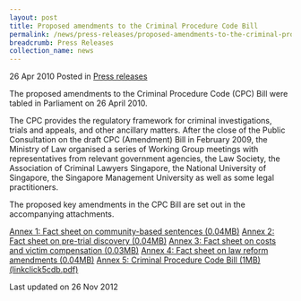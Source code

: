 ```yaml
---
layout: post
title: Proposed amendments to the Criminal Procedure Code Bill
permalink: /news/press-releases/proposed-amendments-to-the-criminal-procedure-code-bill
breadcrumb: Press Releases
collection_name: news
---
```



26 Apr 2010 Posted in [Press releases](/news/press-releases)


The proposed amendments to the Criminal Procedure Code (CPC) Bill were tabled in Parliament on 26 April 2010.

The CPC provides the regulatory framework for criminal investigations, trials and appeals, and other ancillary matters. After the close of the Public Consultation on the draft CPC (Amendment) Bill in February 2009, the Ministry of Law organised a series of Working Group meetings with representatives from relevant government agencies, the Law Society, the Association of Criminal Lawyers Singapore, the National University of Singapore, the Singapore Management University as well as some legal practitioners.

The proposed key amendments in the CPC Bill are set out in the accompanying attachments.

[Annex 1: Fact sheet on community-based sentences (0.04MB)](/files/news/press-releases/2010/04/linkclickbfc2.pdf)
[Annex 2: Fact sheet on pre-trial discovery (0.04MB)](/files/news/press-releases/2010/04/linkclick43f3.pdf)
[Annex 3: Fact sheet on costs and victim compensation (0.03MB)](/files/news/press-releases/2010/04/linkclick5f80.pdf)
[Annex 4: Fact sheet on law reform amendments (0.04MB)](/files/news/press-releases/2010/04/linkclick3e77.pdf)
[Annex 5: Criminal Procedure Code Bill (1MB)(linkclick5cdb.pdf)](/files/news/press-releases/2010/04/linkclick5cdb.pdf)

<p class="right-side-updated">Last updated on 26 Nov 2012
</p>
